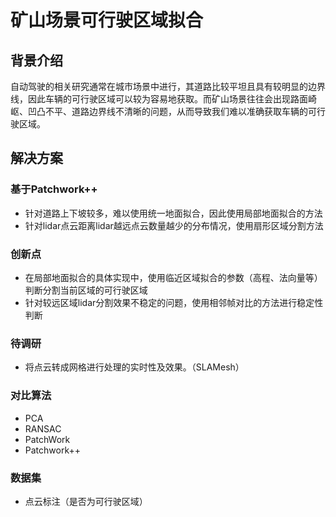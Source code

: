 # 矿山场景可行驶区域拟合
## 背景介绍
自动驾驶的相关研究通常在城市场景中进行，其道路比较平坦且具有较明显的边界线，因此车辆的可行驶区域可以较为容易地获取。而矿山场景往往会出现路面崎岖、凹凸不平、道路边界线不清晰的问题，从而导致我们难以准确获取车辆的可行驶区域。

## 解决方案
### 基于Patchwork++
- 针对道路上下坡较多，难以使用统一地面拟合，因此使用局部地面拟合的方法
- 针对lidar点云距离lidar越远点云数量越少的分布情况，使用扇形区域分割方法
### 创新点
- 在局部地面拟合的具体实现中，使用临近区域拟合的参数（高程、法向量等）判断分割当前区域的可行驶区域
- 针对较远区域lidar分割效果不稳定的问题，使用相邻帧对比的方法进行稳定性判断

### 待调研
- 将点云转成网格进行处理的实时性及效果。（SLAMesh）

### 对比算法
- PCA
- RANSAC
- PatchWork
- Patchwork++

### 数据集
- 点云标注（是否为可行驶区域）
